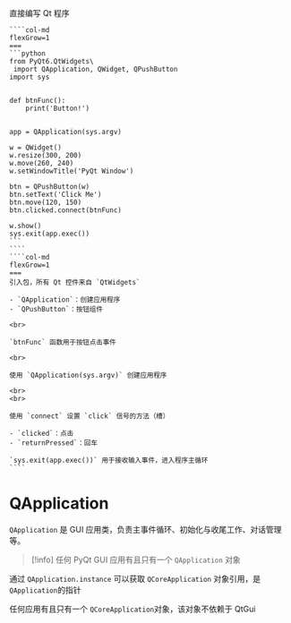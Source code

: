 直接编写 Qt 程序

`````col
````col-md
flexGrow=1
===
```python
from PyQt6.QtWidgets\
 import QApplication, QWidget, QPushButton
import sys


def btnFunc():
    print('Button!')


app = QApplication(sys.argv)

w = QWidget()
w.resize(300, 200)
w.move(260, 240)
w.setWindowTitle('PyQt Window')

btn = QPushButton(w)
btn.setText('Click Me')
btn.move(120, 150)
btn.clicked.connect(btnFunc)

w.show()
sys.exit(app.exec())
```
````
````col-md
flexGrow=1
===
引入包，所有 Qt 控件来自 `QtWidgets`​

- ​`QApplication`​：创建应用程序
- ​`QPushButton`​：按钮组件

<br>

​`btnFunc`​ 函数用于按钮点击事件

<br>

使用 `QApplication(sys.argv)`​ 创建应用程序

<br>
<br>

使用 `connect`​ 设置 `click` 信号的方法（槽）

- `clicked`：点击
- `returnPressed`：回车

​`sys.exit(app.exec())​` 用于接收输入事件，进入程序主循环
````
`````
# QApplication

​`QApplication`​ 是 GUI 应用类，负责主事件循环、初始化与收尾工作、对话管理等。

> [!info]
> 任何 PyQt GUI 应用有且只有一个 `QApplication` ​​ 对象

通过 `QApplication.instance`​ 可以获取 `QCoreApplication`​ 对象引用，是 `QApplication`​ 的指针

任何应用有且只有一个 `QCoreApplication`​​ 对象，该对象不依赖于 QtGui